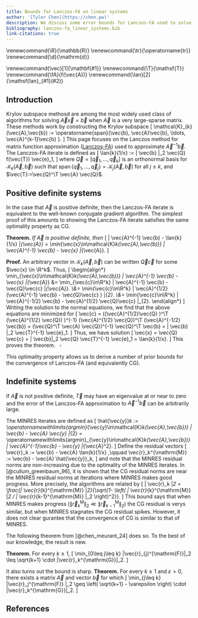 ```yaml
---
title: Bounds for Lanczos-FA on linear systems
author: '[Tyler Chen](https://chen.pw)'
description: We discuss some error bounds for Lanczos-FA used to solve linear systems.
bibliography: lanczos-fa_linear_systems.bib
link-citations: true
---
```


\renewcommand{\R}{\mathbb{R}}
\renewcommand{\tr}{\operatorname{tr}}
\renewcommand{\d}{\mathrm{d}}

\renewcommand{\vec}[1]{\mathbf{#1}}
\renewcommand{\T}{\mathsf{T}}
\renewcommand{\fA}{f(\vec{A})}
\renewcommand{\lan}[2]{\mathsf{lan}_{#1}(#2)}

## Introduction


Krylov subspace methosd are among the most widely used class of algorithms for solving $\vec{A}\vec{x} = \vec{b}$ when $\vec{A}$ is a very large-sparse matrix.
These methods work by constructing the Krylov subspace
\[
\mathcal{K}_{k}(\vec{A},\vec{b})
:= \operatorname{span}\{\vec{b}, \vec{A}\vec{b}, \ldots, \vec{A}^{k-1}\vec{b} \}.
\]
This page focuses on the Lanczos method for matrix function approximation ([Lanczos-FA](./lanczos-fa.html)) used to approximate $\vec{A}^{-1}\vec{b}$.
The Lanczos-FA iterate is defined as
\[
\lan{k}{1/x} 
:= \| \vec{b} \|_2 \vec{Q} f(\vec{T}) \vec{e}_1,
\]
where $\vec{Q} = [\vec{q}_1, \ldots, \vec{q}_k]$ is an orthonormal basis for $\mathcal{K}_k(\vec{A},\vec{b})$ such that $\operatorname{span}\{\vec{q}_1, \ldots, \vec{q}_j\} = \mathcal{K}_{j}(\vec{A},\vec{b})$ for all $j\leq k$, and $\vec{T}:=\vec{Q}^\T \vec{A} \vec{Q}$.

## Positive definite systems

In the case that $\vec{A}$ is positive definite, then the Lanczos-FA iterate is equivalent to the well-known conjugate gradient algorithm. 
The simplest proof of this amounts to showing the Lanczos-FA iterate satisfies the same optimality property as CG.

**Theorem.** *If* $\vec{A}$ *is positive definite, then*
\[
\| \vec{A}^{-1} \vec{b} - \lan{k}{1/x} \|_{\vec{A}} 
= \min_{\vec{x}\in\mathcal{K}_k(\vec{A},\vec{b})} \| \vec{A}^{-1} \vec{b} - \vec{x} \|_{\vec{A}}. 
\]

**Proof.**
An arbitrary vector in $\mathcal{K}_k(\vec{A},\vec{b})$ can be written $\vec{Q}\vec{c}$ for some $\vec{x} \in \R^k$. 
Thus, 
\[
\begin{align*}
\min_{\vec{x}\in\mathcal{K}_k(\vec{A},\vec{b})} \| \vec{A}^{-1} \vec{b} - \vec{x} \|_{\vec{A}}
&=
\min_{\vec{c}\in\R^k} \| \vec{A}^{-1} \vec{b} - \vec{Q}\vec{c} \|_{\vec{A}}. 
\\&= \min_{\vec{c}\in\R^k} \| \vec{A}^{1/2} (\vec{A}^{-1} \vec{b} - \vec{Q}\vec{c} ) \|_{2}. 
\\&= \min_{\vec{c}\in\R^k} \| \vec{A}^{-1/2} \vec{b} - \vec{A}^{1/2} \vec{Q}\vec{c} \|_{2}. 
\end{align*}
\]
Writing the solution to the normal equations, we find that the above equations are minimized for
\[
\vec{c} = ((\vec{A}^{1/2}\vec{Q} )^\T (\vec{A}^{1/2} \vec{Q}) )^{-1} (\vec{A}^{1/2} \vec{Q})^\T (\vec{A}^{-1/2} \vec{b})
= (\vec{Q}^\T \vec{A} \vec{Q})^{-1} \vec{Q}^\T \vec{b}
= \| \vec{b} \|_2 \vec{T}^{-1} \vec{e}_1.
\]
Thus, we have solution
\[
\vec{x} = \vec{Q} \vec{c} 
= \| \vec{b}\|_2 \vec{Q} \vec{T}^{-1} \vec{e}_1
= \lan{k}{1/x}.
\]
This proves the theorem.$~~~\square$

This optimality property allows us to derive a number of prior bounds for the convergence of Lanczos-FA (and equivalently CG).



## Indefinite systems


If $\vec{A}$ is not positive definite, $\vec{T}$ may have an eigenvalue at or near to zero and the error of the Lanczos-FA approximation to $\vec{A}^{-1}\vec{b}$ can be arbitrarily large.


The MINRES iterates are defined as 
\[
    \hat{\vec{y}}_k 
    := \operatornamewithlimits{argmin}_{\vec{y}\in\mathcal{K}_k(\vec{A},\vec{b})} \| \vec{b} - \vec{A} \vec{y} \|_{2}
    = \operatornamewithlimits{argmin}_{\vec{y}\in\mathcal{K}_k(\vec{A},\vec{b})} \| \vec{A}^{-1}\vec{b} -  \vec{y} \|_{\vec{A}^2}.
\]
Define the residual vectors
\[
    \vec{r}_k := \vec{b} - \vec{A} \lan{k}{1/x}
    ,\qquad
    \vec{r}_k^{\mathrm{M}} := \vec{b} - \vec{A} \hat{\vec{y}}_k,
\]
and note that the MINRES residual norms are non-increasing due to the optimality of the MINRES iterates.
In [@cullum_greenbaum_96], it is shown that the CG residual norms are near the MINRES residual norms at iterations where MINRES makes good progress. 
More precisely, the algorithms are related by
\[
    \| \vec{r}_k  \|_2
    = \frac{\| \vec{r}_{k}^{\mathrm{M}} \|_2}{\sqrt{1- \left( \| \vec{r}_{k}^{\mathrm{M}} \|_2 / \| \vec{r}_{k-1}^{\mathrm{M}} \|_2 \right)^2}}.
\]
This bound says that when MINRES makes progress ($\| \vec{r}_{k}^{\mathrm{M}} \|_2 \ll \| \vec{r}_{k-1}^{\mathrm{M}} \|_2$) the CG residual is verys similar, but when MINRES stagnates the CG residual spikes. 
However, it does not clear gurantee that the convergence of CG is similar to that of MINRES.

The following theorem from [@chen_meurant_24] does so.
To the best of our knowledge, the result is new.

**Theorem.** 
For every $k\geq 1$,
\[
    \min_{0\leq j\leq k} \|\vec{r}_{j}^{\mathrm{F}}\|_2
    \leq \sqrt{k+1} \cdot \|\vec{r}_k^{\mathrm{G}}\|_2.
\]

It also turns out the bound is sharp.
**Theorem.**
For every $k\geq 1$ and $\varepsilon > 0$, there exists a matrix $\vec{A}$ and vector $\vec{b}$ for which 
\[
\min_{j\leq k} \|\vec{r}_j^{\mathrm{F}} \|_2 
\geq 
\left( \sqrt{k+1} - \varepsilon \right) \cdot \|\vec{r}_k^{\mathrm{G}}\|_2.
\]


## References

